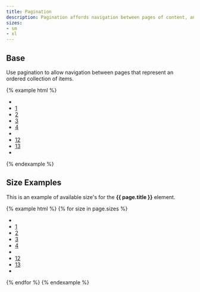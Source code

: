 ```yaml
---
title: Pagination
description: Pagination affords navigation between pages of content, and it highlights which page is currently in view.
sizes:
- sm
- xl
---
```


## Base

Use pagination to allow navigation between pages that represent an ordered collection of items.

{% example html %}
<ul class="c-pagination">
  <li><a href="" class="c-pagination-previous c-pagination-link"> </a></li>
  <li><a href="" class="c-pagination-link">1</a></li>
  <li><a href="" class="c-pagination-link c-pagination-current">2</a></li>
  <li><a href="" class="c-pagination-link">3</a></li>
  <li><a href="" class="c-pagination-link">4</a></li>
  <li><a href="" class="c-pagination-link c-pagination-ellipsis"></a></li>
  <li><a href="" class="c-pagination-link">12</a></li>
  <li><a href="" class="c-pagination-link">13</a></li>
  <li><a href="" class="c-pagination-link c-pagination-next"></a></li>
</ul>
{% endexample %}


## Size Examples

This is an example of available size's for the **{{ page.title }}** element.

{% example html %}
{% for size in page.sizes %}
<ul class="c-pagination c-pagination-{{ size }}">
  <li><a href="" class="c-pagination-previous c-pagination-link"> </a></li>
  <li><a href="" class="c-pagination-link">1</a></li>
  <li><a href="" class="c-pagination-link c-pagination-current">2</a></li>
  <li><a href="" class="c-pagination-link">3</a></li>
  <li><a href="" class="c-pagination-link">4</a></li>
  <li><a href="" class="c-pagination-link c-pagination-ellipsis"></a></li>
  <li><a href="" class="c-pagination-link">12</a></li>
  <li><a href="" class="c-pagination-link">13</a></li>
  <li><a href="" class="c-pagination-link c-pagination-next"></a></li>
</ul>
{% endfor %}
{% endexample %}
